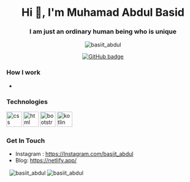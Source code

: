 <h1 align="center">Hi 👋, I'm Muhamad Abdul Basid</h1>
<h3 align="center">I am just an ordinary human being who is unique</h3>

<p align="center"> <img src="https://komarev.com/ghpvc/?username=abdulbasid10053" alt="basiit_abdul" /> </p>

<p align="center">
  <a href="https://github.com/abdulbasid10053?tab=followers">
    <img src="https://img.shields.io/github/followers/abdulbasid10053?label=Followers&logo=GitHub&style=for-the-badge" alt="GitHub badge" />
  </a>
</p>


### How I work
 -

### Technologies
<p>
    <img src="https://www.vectorlogo.zone/logos/netlifyapp_watercss/netlifyapp_watercss-official.svg" alt="css" width="40" height="40"/>
    <img src="https://www.vectorlogo.zone/logos/w3_html5/w3_html5-icon.svg" alt="html" width="40" height="40"/>
    <img src="https://www.vectorlogo.zone/logos/getbootstrap/getbootstrap-icon.svg" alt="bootstrap" width="40" height="40"/>
    <img src="https://www.vectorlogo.zone/logos/kotlinlang/kotlinlang-icon.svg" alt="kotlin" width="40" height="40"/>     
</p>

### Get In Touch
- Instagram : https://Instagram.com/basiit_abdul
- Blog: https://netlify.app/

<p >&nbsp;
    <img align="center" src="https://github-readme-stats.vercel.app/api?username=abdulbasid10053&show_icons=true" alt="basiit_abdul" />
    <img align="center" src="https://github-readme-stats.vercel.app/api/top-langs/?username=abdulbasid10053&show_icons=true&layout=compact" alt="basiit_abdul" />
</p>
